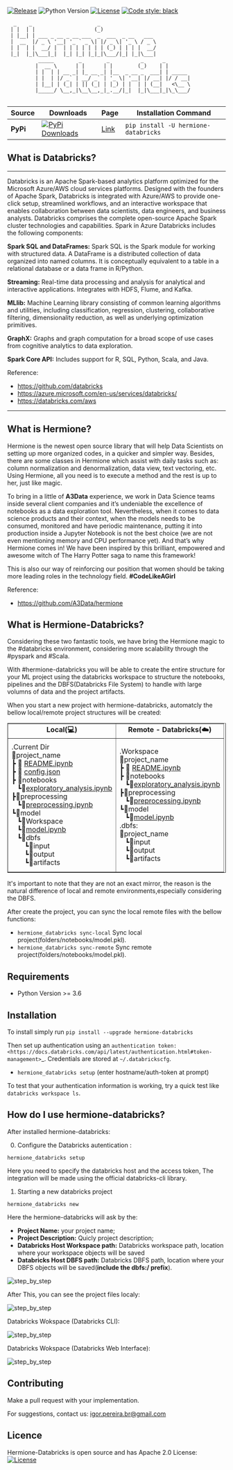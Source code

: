 [![Release](https://img.shields.io/github/v/release/igorpereirabr1/hermione_databricks)]((https://pypi.org/project/hermione-databricks/))
![Python Version](https://img.shields.io/badge/python-3.6%20|%203.7%20|%203.8-brightgreen.svg)
[![License](https://img.shields.io/badge/License-Apache%202.0-blue.svg)](https://opensource.org/licenses/Apache-2.0)
[![Code style: black](https://img.shields.io/badge/code%20style-black-000000.svg)](https://github.com/psf/black)

```
  _    _                     _                             
 | |  | |                   (_)                            
 | |__| | ___ _ __ _ __ ___  _  ___  _ __   ___            
 |  __  |/ _ \ '__| '_ ` _ \| |/ _ \| '_ \ / _ \           
 | |  | |  __/ |  | | | | | | | (_) | | | |  __/           
 |_|  |_|\___|_|  |_| |_| |_|_|\___/|_| |_|\___|         
          _____        _        _          _      _ 
         |  __ \      | |      | |        (_)    | |       
         | |  | | __ _| |_ __ _| |__  _ __ _  ___| | _____ 
         | |  | |/ _` | __/ _` | '_ \| '__| |/ __| |/ / __|
         | |__| | (_| | || (_| | |_) | |  | | (__|   <\__ \
         |_____/ \__,_|\__\__,_|_.__/|_|  |_|\___|_|\_\___/
          
 ```                                                         



| Source    | Downloads                                                                                                                       | Page                                                 | Installation Command                       |
|-----------|---------------------------------------------------------------------------------------------------------------------------------|------------------------------------------------------|--------------------------------------------|
| **PyPi**  | [![PyPi Downloads](https://pepy.tech/badge/hermione_databricks)](https://pypi.org/project/hermione_databricks/)                      | [Link](https://pypi.org/project/hermione_databricks/)        | `pip install -U hermione-databricks `                  |



## What is Databricks?
---
Databricks is an Apache Spark-based analytics platform optimized for the Microsoft Azure/AWS cloud services platforms. Designed with the founders of Apache Spark, Databricks is integrated with Azure/AWS to provide one-click setup, streamlined workflows, and an interactive workspace that enables collaboration between data scientists, data engineers, and business analysts.
Databricks comprises the complete open-source Apache Spark cluster technologies and capabilities. Spark in Azure Databricks includes the following components:

**Spark SQL and DataFrames:** Spark SQL is the Spark module for working with structured data. A DataFrame is a distributed collection of data organized into named columns. It is conceptually equivalent to a table in a relational database or a data frame in R/Python.

**Streaming:** Real-time data processing and analysis for analytical and interactive applications. Integrates with HDFS, Flume, and Kafka.

**MLlib:** Machine Learning library consisting of common learning algorithms and utilities, including classification, regression, clustering, collaborative filtering, dimensionality reduction, as well as underlying optimization primitives.

**GraphX:** Graphs and graph computation for a broad scope of use cases from cognitive analytics to data exploration.

**Spark Core API:** Includes support for R, SQL, Python, Scala, and Java.

Reference:
 - https://github.com/databricks
 - https://azure.microsoft.com/en-us/services/databricks/
 - https://databricks.com/aws
---
## What is Hermione?

Hermione is the newest open source library that will help Data Scientists on setting up more organized codes, in a quicker and simpler way. Besides, there are some classes in Hermione which assist with daily tasks such as: column normalization and denormalization, data view, text vectoring, etc. Using Hermione, all you need is to execute a method and the rest is up to her, just like magic.

To bring in a little of **A3Data** experience, we work in Data Science teams inside several client companies and it’s undeniable the excellence of notebooks as a data exploration tool. Nevertheless, when it comes to data science products and their context, when the models needs to be consumed, monitored and have periodic maintenance, putting it into production inside a Jupyter Notebook is not the best choice (we are not even mentioning memory and CPU performance yet). And that’s why Hermione comes in! We have been inspired by this brilliant, empowered and awesome witch of The Harry Potter saga to name this framework!

This is also our way of reinforcing our position that women should be taking more leading roles in the technology field. **#CodeLikeAGirl**

Reference:
 - https://github.com/A3Data/hermione

## What is Hermione-Databricks?

Considering these two fantastic tools, we have bring the Hermione magic to the #databricks environment, considering more scalability through the #pyspark and #Scala.

With  #hermione-databricks you will be able to create the entire structure for your ML project using the databricks workspace to structure the notebooks, pipelines and the DBFS(Databricks File System) to handle with large volumns of data and the project artifacts.

When you start a new project with hermione-databricks, automatcly the bellow local/remote project structures will be created:

<html>
<table style="border-collapse: collapse; width: 100%;" border="1">
<tbody>
<tr>
<td style="width: 50%; text-align: center;"><strong>Local(💻)</strong></td>
<td style="width: 50%; text-align: center;"><strong>Remote - Databricks(☁️)</strong></td>
</tr>
<tr>
<td style="width: 50%; line-height: 3px;">
<p>.Current Dir</p>
<p><g-emoji class="g-emoji" alias="open_file_folder" fallback-src="https://github.githubassets.com/images/icons/emoji/unicode/1f4c2.png">📂</g-emoji>project_name</p>
<p>┣ <g-emoji class="g-emoji" alias="scroll" fallback-src="https://github.githubassets.com/images/icons/emoji/unicode/1f4dc.png">📜</g-emoji> <a href="hermione_databricks\databricks_file_text\README.ipynb">README.ipynb</a></p>
<p>┣ <g-emoji class="g-emoji" alias="scroll" fallback-src="https://github.githubassets.com/images/icons/emoji/unicode/1f4dc.png">📜</g-emoji> <a href="hermione_databricks\databricks_file_text\stack_configuration.json">config.json</a></p>
<p>┣ <g-emoji class="g-emoji" alias="open_file_folder" fallback-src="https://github.githubassets.com/images/icons/emoji/unicode/1f4c2.png">📂</g-emoji>notebooks</p>
<p>&nbsp;&nbsp; ┗<g-emoji class="g-emoji" alias="scroll" fallback-src="https://github.githubassets.com/images/icons/emoji/unicode/1f4dc.png">📜</g-emoji><a href="hermione_databricks\databricks_file_text\exploratory_analysis.ipynb">exploratory_analysis.ipynb</a></p>
<p>┣<g-emoji class="g-emoji" alias="open_file_folder" fallback-src="https://github.githubassets.com/images/icons/emoji/unicode/1f4c2.png">📂</g-emoji>preprocessing</p>
<p>&nbsp;&nbsp; ┗<g-emoji class="g-emoji" alias="scroll" fallback-src="https://github.githubassets.com/images/icons/emoji/unicode/1f4dc.png">📜</g-emoji><a href="hermione_databricks\databricks_file_text\preprocessing.ipynb">preprocessing.ipynb</a></p>
<p>┗<g-emoji class="g-emoji" alias="open_file_folder" fallback-src="https://github.githubassets.com/images/icons/emoji/unicode/1f4c2.png">📂</g-emoji>model</p>
<p>&nbsp;&nbsp; ┗<g-emoji class="g-emoji" alias="open_file_folder" fallback-src="https://github.githubassets.com/images/icons/emoji/unicode/1f4c2.png">📂</g-emoji>Workspace</p>
<p>&nbsp;&nbsp; ┗<g-emoji class="g-emoji" alias="scroll" fallback-src="https://github.githubassets.com/images/icons/emoji/unicode/1f4dc.png">📜</g-emoji><a href="hermione_databricks\databricks_file_text\model.ipynb">model.ipynb</a></p>
<p>&nbsp;&nbsp; ┗<g-emoji class="g-emoji" alias="open_file_folder" fallback-src="https://github.githubassets.com/images/icons/emoji/unicode/1f4c2.png">📂</g-emoji>dbfs</p>
<p>&nbsp;&nbsp;&nbsp; &nbsp;&nbsp; ┗<g-emoji class="g-emoji" alias="open_file_folder" fallback-src="https://github.githubassets.com/images/icons/emoji/unicode/1f4c2.png">📂</g-emoji>input</p>
<p>&nbsp;&nbsp;&nbsp; &nbsp;&nbsp; ┗<g-emoji class="g-emoji" alias="open_file_folder" fallback-src="https://github.githubassets.com/images/icons/emoji/unicode/1f4c2.png">📂</g-emoji>output</p>
<p>&nbsp;&nbsp;&nbsp; &nbsp;&nbsp; ┗<g-emoji class="g-emoji" alias="open_file_folder" fallback-src="https://github.githubassets.com/images/icons/emoji/unicode/1f4c2.png">📂</g-emoji>artifacts</p>
</td>
<td style="width: 50%; line-height: 3px;">
<p>.Workspace</p>
<p><g-emoji class="g-emoji" alias="open_file_folder" fallback-src="https://github.githubassets.com/images/icons/emoji/unicode/1f4c2.png">📂</g-emoji>project_name</p>
<p>┣ <g-emoji class="g-emoji" alias="scroll" fallback-src="https://github.githubassets.com/images/icons/emoji/unicode/1f4dc.png">📜</g-emoji> <a href="hermione_databricks\databricks_file_text\README.ipynb">README.ipynb</a></p>
<p>┣ <g-emoji class="g-emoji" alias="open_file_folder" fallback-src="https://github.githubassets.com/images/icons/emoji/unicode/1f4c2.png">📂</g-emoji>notebooks</p>
<p>&nbsp;&nbsp; ┗<g-emoji class="g-emoji" alias="scroll" fallback-src="https://github.githubassets.com/images/icons/emoji/unicode/1f4dc.png">📜</g-emoji><a href="hermione_databricks\databricks_file_text\exploratory_analysis.ipynb">exploratory_analysis.ipynb</a></p>
<p>┣<g-emoji class="g-emoji" alias="open_file_folder" fallback-src="https://github.githubassets.com/images/icons/emoji/unicode/1f4c2.png">📂</g-emoji>preprocessing</p>
<p>&nbsp;&nbsp; ┗<g-emoji class="g-emoji" alias="scroll" fallback-src="https://github.githubassets.com/images/icons/emoji/unicode/1f4dc.png">📜</g-emoji><a href="hermione_databricks\databricks_file_text\preprocessing.ipynb">preprocessing.ipynb</a></p>
<p>┗<g-emoji class="g-emoji" alias="open_file_folder" fallback-src="https://github.githubassets.com/images/icons/emoji/unicode/1f4c2.png">📂</g-emoji>model</p>
<p>&nbsp;&nbsp; ┗<g-emoji class="g-emoji" alias="scroll" fallback-src="https://github.githubassets.com/images/icons/emoji/unicode/1f4dc.png">📜</g-emoji><a href="hermione_databricks\databricks_file_text\model.ipynb">model.ipynb</a></p>
<p></p>
<p>.dbfs:</p>
<p><g-emoji class="g-emoji" alias="open_file_folder" fallback-src="https://github.githubassets.com/images/icons/emoji/unicode/1f4c2.png">📂</g-emoji>project_name</p>
<p>&nbsp;&nbsp; ┗<g-emoji class="g-emoji" alias="open_file_folder" fallback-src="https://github.githubassets.com/images/icons/emoji/unicode/1f4c2.png">📂</g-emoji>input</p>
<p>&nbsp;&nbsp; ┗<g-emoji class="g-emoji" alias="open_file_folder" fallback-src="https://github.githubassets.com/images/icons/emoji/unicode/1f4c2.png">📂</g-emoji>output</p>
<p>&nbsp;&nbsp; ┗<g-emoji class="g-emoji" alias="open_file_folder" fallback-src="https://github.githubassets.com/images/icons/emoji/unicode/1f4c2.png">📂</g-emoji>artifacts</p>
</td>
</tr>
</tbody>
</table>
<p></p>
</html>

It's important to note that they are not an exact mirror, the reason is the natural difference of local and remote environments,especially considering the DBFS.

After create the project, you can sync the local remote files with the bellow functions:

- ```hermione_databricks sync-local```  Sync local project(folders/notebooks/model.pkl).
- ```hermione_databricks sync-remote``` Sync remote project(folders/notebooks/model.pkl).

Requirements
------------

-  Python Version >= 3.6

Installation
---------------

To install simply run
``pip install --upgrade hermione-databricks``


Then set up authentication using an `authentication token: <https://docs.databricks.com/api/latest/authentication.html#token-management>`_. Credentials are stored at ``~/.databrickscfg``.

- ``hermione_databricks setup`` (enter hostname/auth-token at prompt)

To test that your authentication information is working, try a quick test like ``databricks workspace ls``.


## How do I use hermione-databricks?
After installed hermione-databricks:

0.  Configure the Databricks autentication :

```
hermione_databricks setup
```
Here you need to specify the databricks host and the access token, The integration will be made using the official databricks-cli library.

1. Starting a new databricks project

```
hermione_databricks new
```
Here the hermione-databricks will ask by the:
- **Project Name:** your project name;
- **Project Description:** Quicly project description;
- **Databricks Host Workspace path:** Databricks workspace path, location where your workspace objects will be saved
- **Databricks Host DBFS path:** Databricks DBFS path, location where your DBFS objects will be saved(**include the dbfs:/ prefix**).

![step_by_step](images/hermione_databricks_new_project.png)

After This, you can see the project files localy:

![step_by_step](images/hermione_databricks_new_project_2.png)

Databricks Wokspace (Databricks CLI):

![step_by_step](images/hermione_databricks_new_project_3.png)

Databricks Wokspace (Databricks Web Interface):

![step_by_step](images/hermione_databricks_new_project_4.png)



## Contributing

  Make a pull request with your implementation.

For suggestions, contact us: igor.pereira.br@gmail.com

## Licence
Hermione-Databricks is open source and has Apache 2.0 License: [![License](https://img.shields.io/badge/License-Apache%202.0-blue.svg)](https://opensource.org/licenses/Apache-2.0)